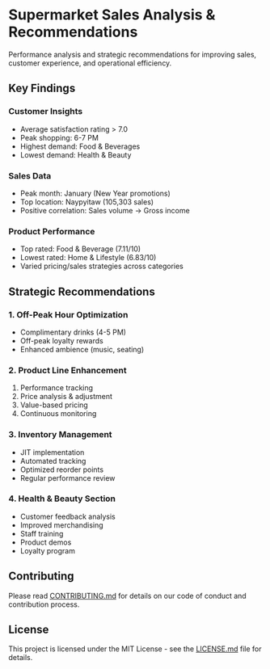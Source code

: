 # Supermarket Sales Analysis & Recommendations

Performance analysis and strategic recommendations for improving sales, customer experience, and operational efficiency.

## Key Findings

### Customer Insights
- Average satisfaction rating > 7.0
- Peak shopping: 6-7 PM
- Highest demand: Food & Beverages
- Lowest demand: Health & Beauty

### Sales Data
- Peak month: January (New Year promotions)
- Top location: Naypyitaw (105,303 sales)
- Positive correlation: Sales volume → Gross income

### Product Performance
- Top rated: Food & Beverage (7.11/10)
- Lowest rated: Home & Lifestyle (6.83/10)
- Varied pricing/sales strategies across categories

## Strategic Recommendations

### 1. Off-Peak Hour Optimization
- Complimentary drinks (4-5 PM)
- Off-peak loyalty rewards
- Enhanced ambience (music, seating)

### 2. Product Line Enhancement
1. Performance tracking
2. Price analysis & adjustment
3. Value-based pricing
4. Continuous monitoring

### 3. Inventory Management
- JIT implementation
- Automated tracking
- Optimized reorder points
- Regular performance review

### 4. Health & Beauty Section
- Customer feedback analysis
- Improved merchandising
- Staff training
- Product demos
- Loyalty program

## Contributing
Please read [CONTRIBUTING.md](CONTRIBUTING.md) for details on our code of conduct and contribution process.

## License
This project is licensed under the MIT License - see the [LICENSE.md](LICENSE.md) file for details.
